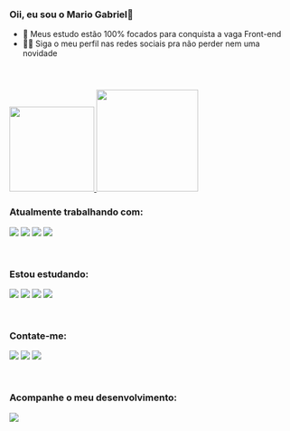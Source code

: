 ### Oii, eu sou o Mario Gabriel👋


- 🦾 Meus estudo estão 100% focados para conquista a vaga Front-end
- 🐱‍🏍 Siga o meu perfil nas redes sociais pra não perder nem uma novidade

#
<br/>
    <a href="https://github.com/Mar-io20">
    <img height="150em" src="https://github-readme-stats.vercel.app/api?username=Mar-io20&show_icons=true&theme=tokyonight&include_all_commits=true&count_private=true"/>
      <img height="180em" src="https://github-readme-stats.vercel.app/api/top-langs/?username=Mar-io20&layout=compact&langs_count=7&theme=tokyonight"/>
    </a>
<br/>    

### Atualmente trabalhando com:
<p>
<img src="https://img.shields.io/badge/HTML5-E34F26?style=for-the-badge&logo=html5&logoColor=white"/>
<img src="https://img.shields.io/badge/CSS3-1572B6?style=for-the-badge&logo=css3&logoColor=white"/>
<img src="https://img.shields.io/badge/JavaScript-F7DF1E?style=for-the-badge&logo=javascript&logoColor=black"/>
<img src="https://img.shields.io/badge/React-20232A?style=for-the-badge&logo=react&logoColor=61DAFB"/>
</p>
<br/>


### Estou estudando:
<p>
<img src="https://img.shields.io/badge/Node.js-43853D?style=for-the-badge&logo=node.js&logoColor=white"/>
<img src="https://img.shields.io/npm/types/typescript?label=%20%20&style=for-the-badge"/>
<img src="https://img.shields.io/badge/Sass-CC6699?style=for-the-badge&logo=sass&logoColor=white"/>
<img src="https://img.shields.io/badge/Java-ED8B00?style=for-the-badge&logo=java&logoColor=white"/>
</p>
<br/>


### Contate-me:
<p>
    <a href="https://www.linkedin.com/in/mario-gabriel/" target="_blank"><img src="https://img.shields.io/badge/-LinkedIn-%230077B5?style=for-the-badge&logo=linkedin&logoColor=white" target="_blank"></a>
    <a href="https://api.whatsapp.com/send?phone=5563984218043"target="_bank"><img src="https://img.shields.io/badge/WhatsApp-25D366?style=for-the-badge&logo=whatsapp&logoColor=white" target="_blank"></a> 
      <a href="https://discord.gg/fjeU9hVjsk" target="_blank"><img src="https://img.shields.io/badge/Discord-7289DA?style=for-the-badge&logo=discord&logoColor=white" target="_blank"></a> 
</p>
<br/>

### Acompanhe o meu desenvolvimento:
<p>
    <a href="https://www.twitch.tv/eu_sou_o_mario"target="_bank"><img src="https://img.shields.io/badge/Twitch-9146FF?style=for-the-badge&logo=twitch&logoColor=white" target="_blank"></a> 
</p>


<!-- Uma cobrinha que come os commits, fiquei com do de remover -->
<!-- 
![Snake animation](https://github.com/Mar-io20/Mar-io20/blob/output/github-contribution-grid-snake.svg) -->
